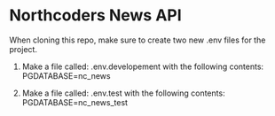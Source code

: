 # Northcoders News API

When cloning this repo, make sure to create two new .env files for the project.

1. Make a file called: .env.developement with the following contents: PGDATABASE=nc_news

2. Make a file called: .env.test with the following contents: PGDATABASE=nc_news_test